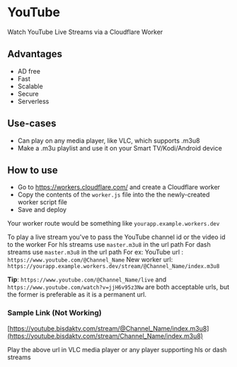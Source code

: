 # YouTube

Watch YouTube Live Streams via a Cloudflare Worker

## Advantages

 - AD free
 - Fast
 - Scalable 
 - Secure
 - Serverless 

## Use-cases

- Can play on any media player, like VLC, which supports .m3u8
- Make a .m3u playlist and use it on your Smart TV/Kodi/Android device 

## How to use
- Go to https://workers.cloudflare.com/ and create a Cloudflare worker
- Copy the contents of the `worker.js` file into the the newly-created worker script file
- Save and deploy

Your worker route would be something like `yourapp.example.workers.dev`

To play a live stream you've to pass the YouTube channel id or the video id to the worker
For hls streams use `master.m3u8` in the url path
For dash streams use `master.m3u8` in the url path
For ex:
YouTube url : `https://www.youtube.com/@Channel_Name`
New worker url: `https://yourapp.example.workers.dev/stream/@Channel_Name/index.m3u8`

**Tip**: `https://www.youtube.com/@Channel_Name/live` and `https://www.youtube.com/watch?v=jjH6v95z3Nw` are both acceptable urls, but the former is preferable as it is a permanent url.

### Sample Link (Not Working)
[https://youtube.bisdaktv.com/stream/@Channel_Name/index.m3u8](https://youtube.bisdaktv.com/stream/Channel_Name/index.m3u8)

Play the above url in VLC media player or any player supporting hls or dash streams
